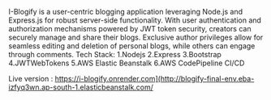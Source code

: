 ﻿I-Blogify is a user-centric blogging application leveraging Node.js and Express.js for robust server-side functionality. With user authentication and authorization mechanisms powered by JWT token security, creators can securely manage and share their blogs. Exclusive author privileges allow for seamless editing and deletion of personal blogs, while others can engage through comments. 
Tech Stack:
1.Nodejs
2.Express
3.Bootstrap
4.JWTWebTokens
5.AWS Elastic Beanstalk
6.AWS CodePipeline CI/CD 

Live version : https://i-blogify.onrender.com](http://blogify-final-env.eba-izfyq3wn.ap-south-1.elasticbeanstalk.com/
